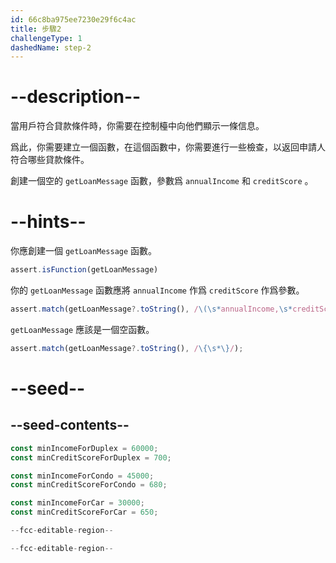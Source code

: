 ```yaml
---
id: 66c8ba975ee7230e29f6c4ac
title: 步驟2
challengeType: 1
dashedName: step-2
---
```


# --description--

當用戶符合貸款條件時，你需要在控制檯中向他們顯示一條信息。

爲此，你需要建立一個函數，在這個函數中，你需要進行一些檢查，以返回申請人符合哪些貸款條件。

創建一個空的 `getLoanMessage` 函數，參數爲 `annualIncome` 和 `creditScore` 。

# --hints--

你應創建一個 `getLoanMessage` 函數。

```js
assert.isFunction(getLoanMessage)
```

你的 `getLoanMessage` 函數應將 `annualIncome` 作爲 `creditScore` 作爲參數。

```js
assert.match(getLoanMessage?.toString(), /\(\s*annualIncome,\s*creditScore\s*\)|\(\s*creditScore,\s*annualIncome\s*\)/);
```

`getLoanMessage` 應該是一個空函數。

```js
assert.match(getLoanMessage?.toString(), /\{\s*\}/);
```

# --seed--

## --seed-contents--

```js
const minIncomeForDuplex = 60000;
const minCreditScoreForDuplex = 700;

const minIncomeForCondo = 45000;
const minCreditScoreForCondo = 680;

const minIncomeForCar = 30000;
const minCreditScoreForCar = 650;

--fcc-editable-region--

--fcc-editable-region--
```
